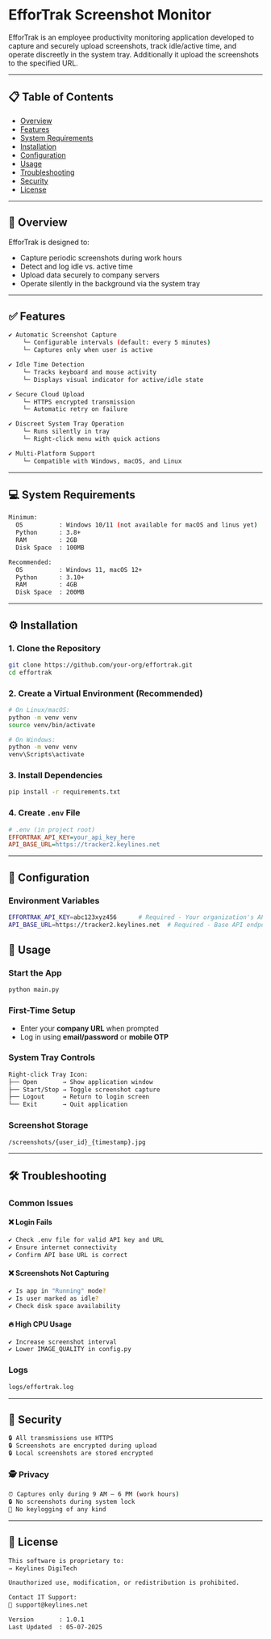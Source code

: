 
# EfforTrak Screenshot Monitor


EfforTrak is an employee productivity monitoring application developed to capture and securely upload screenshots, track idle/active time, and operate discreetly in the system tray.
Additionally it upload the screenshots to the specified URL.

---

## 📋 Table of Contents

- [Overview](#overview)
- [Features](#features)
- [System Requirements](#system-requirements)
- [Installation](#installation)
- [Configuration](#configuration)
- [Usage](#usage)
- [Troubleshooting](#troubleshooting)
- [Security](#security)
- [License](#license)

---

## 📌 Overview

EfforTrak is designed to:

- Capture periodic screenshots during work hours  
- Detect and log idle vs. active time  
- Upload data securely to company servers  
- Operate silently in the background via the system tray

---

## ✅ Features

```bash
✔ Automatic Screenshot Capture
    └─ Configurable intervals (default: every 5 minutes)
    └─ Captures only when user is active

✔ Idle Time Detection
    └─ Tracks keyboard and mouse activity
    └─ Displays visual indicator for active/idle state

✔ Secure Cloud Upload
    └─ HTTPS encrypted transmission
    └─ Automatic retry on failure

✔ Discreet System Tray Operation
    └─ Runs silently in tray
    └─ Right-click menu with quick actions

✔ Multi-Platform Support
    └─ Compatible with Windows, macOS, and Linux
```

---

## 💻 System Requirements

```bash
Minimum:
  OS          : Windows 10/11 (not available for macOS and linus yet)
  Python      : 3.8+
  RAM         : 2GB
  Disk Space  : 100MB

Recommended:
  OS          : Windows 11, macOS 12+
  Python      : 3.10+
  RAM         : 4GB
  Disk Space  : 200MB
```

---

## ⚙️ Installation

### 1. Clone the Repository

```bash
git clone https://github.com/your-org/effortrak.git
cd effortrak
```

### 2. Create a Virtual Environment (Recommended)

```bash
# On Linux/macOS:
python -m venv venv
source venv/bin/activate

# On Windows:
python -m venv venv
venv\Scripts\activate
```

### 3. Install Dependencies

```bash
pip install -r requirements.txt
```

### 4. Create `.env` File

```ini
# .env (in project root)
EFFORTRAK_API_KEY=your_api_key_here
API_BASE_URL=https://tracker2.keylines.net
```

---

## 🔧 Configuration

### Environment Variables

```bash
EFFORTRAK_API_KEY=abc123xyz456      # Required - Your organization's API key
API_BASE_URL=https://tracker2.keylines.net  # Required - Base API endpoint
```

## 🚀 Usage

### Start the App

```bash
python main.py
```

### First-Time Setup

- Enter your **company URL** when prompted  
- Log in using **email/password** or **mobile OTP**

### System Tray Controls

```bash
Right-click Tray Icon:
├── Open       → Show application window
├── Start/Stop → Toggle screenshot capture
├── Logout     → Return to login screen
└── Exit       → Quit application
```

### Screenshot Storage

```bash
/screenshots/{user_id}_{timestamp}.jpg
```

---

## 🛠️ Troubleshooting

### Common Issues

#### ❌ Login Fails
```bash
✔ Check .env file for valid API key and URL
✔ Ensure internet connectivity
✔ Confirm API base URL is correct
```

#### ❌ Screenshots Not Capturing
```bash
✔ Is app in "Running" mode?
✔ Is user marked as idle?
✔ Check disk space availability
```

#### 🔥 High CPU Usage
```bash
✔ Increase screenshot interval
✔ Lower IMAGE_QUALITY in config.py
```

### Logs

```bash
logs/effortrak.log
```

---

## 🔐 Security

```bash
🔒 All transmissions use HTTPS
🔒 Screenshots are encrypted during upload
🔒 Local screenshots are stored encrypted
```

### 🕵️ Privacy

```bash
⏰ Captures only during 9 AM – 6 PM (work hours)
🔒 No screenshots during system lock
🚫 No keylogging of any kind
```

---

## 📄 License

```bash
This software is proprietary to:
→ Keylines DigiTech

Unauthorized use, modification, or redistribution is prohibited.

Contact IT Support:
📧 support@keylines.net

Version       : 1.0.1
Last Updated  : 05-07-2025
```

